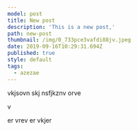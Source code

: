 ```yaml
---
model: post
title: New post
description: 'This is a new post,'
path: new-post
thumbnail: /img/0_733pce3vafdi88jv.jpeg
date: 2019-09-16T10:29:31.694Z
published: true
style: default
tags:
  - azezae
---
```

vkjsovn skj nsfjkznv orve

v

er vrev er vkjer
